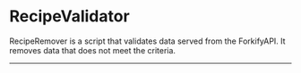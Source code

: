# RecipeValidator

RecipeRemover is a script that validates data served from the ForkifyAPI.
It removes data that does not meet the criteria.


---


